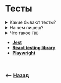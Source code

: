 # Тесты

<details>
<summary> Какие бывают тесты?</summary>

![illustration](https://raw.githubusercontent.com/webster6667/documentation/master/documentation-data/illustrations/dd-up.svg)

<details>
<summary> 💠 Unit Тесты</summary>

----

👆🏽 Тесты проверяющие работоспособность <ins>[отдельного модуля 💬](## "Хелперов, хуков, HOF, UI")</ins> в изолируемом пространстве от других модулей

&emsp;&emsp; 🔹 Проверяет что при получении ожидаемых валидных данных приходит ожидаемый валидный результат    
&emsp;&emsp; 🔹 Проверяет результат работы при невалидных данных  
&emsp;&emsp; 🔹 Должны покрывать большую часть кода

----

</details>

<br>

<details>
<summary> 💠 Integration Тесты   </summary>

----

👆🏽 Тесты проверяющие <ins>[взаимодействие между отдельными модулями 💬](## "App с redux, pages с Router, Api с reactQuery")</ins>

&emsp;&emsp; 🔹 Пытаеться максимально воспроизвести среду пользователя    
&emsp;&emsp; 🔹 Объединяет несколько протестированных по отдельности модуля  
&emsp;&emsp; 🔹 Проверяет валидность их работы

----

</details>


<br>

<details>
<summary> 💠 E2E Тесты</summary>

----

👆🏽 Тесты в реальном браузере, выполняющие реальные действия пользователя

&emsp;&emsp; 🔹 Самые сложные, и времязатратные    
&emsp;&emsp; 🔹 Должны покрывать только тот функционал, без которого сайт бесполезен

----

</details>

<br>

<details>
<summary>💠 Визуальные тесты</summary>

----

👆🏽 Тесты проверяющие визуальное изменение верстки

&emsp;&emsp; 🔹 Делает скриншоты верстки на разных устройствах    
&emsp;&emsp; 🔹 При любых изменениях путем наложения сравнивает новые скрины с предыдущими    
&emsp;&emsp; 🔹 Подсвечивает все места где поплыла верстка  

----

</details>


![illustration](https://raw.githubusercontent.com/webster6667/documentation/master/documentation-data/illustrations/dd-down.svg)

</details>

<details>
<summary> На чем пишеш?</summary>

![illustration](https://raw.githubusercontent.com/webster6667/documentation/master/documentation-data/illustrations/dd-up.svg)

🎯 `jest`      
🎯 `react-testing-library`         
🎯 `puppeter|playwright`     

![illustration](https://raw.githubusercontent.com/webster6667/documentation/master/documentation-data/illustrations/dd-down.svg)

</details>

<details>
<summary> Что такое <code>TDD</code></summary>

![illustration](https://raw.githubusercontent.com/webster6667/documentation/master/documentation-data/illustrations/dd-up.svg)

🎯 Сначала пишутся тесты ожидаемого поведения   
🎯 После начинается разработка под них       


![illustration](https://raw.githubusercontent.com/webster6667/documentation/master/documentation-data/illustrations/dd-down.svg)

</details>

* **<a href="./pages/jest/readme.md">Jest</a>**  
* **<a href="./pages/react-testing-library/readme.md">React testing library</a>**   
* **<a href="./pages/playwright/readme.md">Playwright</a>**

<br>

### ⟵ **<a href="../../readme.md">Назад</a>**
